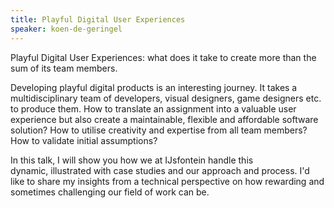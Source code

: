 ```yaml
---
title: Playful Digital User Experiences
speaker: koen-de-geringel
---
```


Playful Digital User Experiences: what does it take to create more than the sum of its team members.

Developing playful digital products is an interesting journey. It takes a multidisciplinary team of developers, visual designers, game designers etc. to produce them. How to translate an assignment into a valuable user experience but also create a maintainable, flexible and affordable software solution? How to utilise creativity and expertise from all team members? How to validate initial assumptions?

In this talk, I will show you how we at IJsfontein handle this dynamic, illustrated with case studies and our approach and process. I'd like to share my insights from a technical perspective on how rewarding and sometimes challenging our field of work can be.
